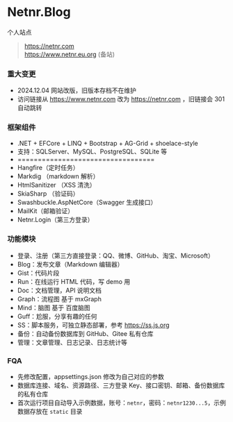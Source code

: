 # Netnr.Blog
个人站点

> https://netnr.com  
> https://www.netnr.eu.org (备站)

### 重大变更
- 2024.12.04 网站改版，旧版本存档不在维护
- 访问链接从 https://www.netnr.com 改为 https://netnr.com ，旧链接会 301 自动跳转

### 框架组件
- .NET + EFCore + LINQ + Bootstrap + AG-Grid + shoelace-style
- 支持：SQLServer、MySQL、PostgreSQL、SQLite 等
- ==================================
- Hangfire（定时任务）
- Markdig （markdown 解析）
- HtmlSanitizer （XSS 清洗）
- SkiaSharp （验证码）
- Swashbuckle.AspNetCore（Swagger 生成接口）
- MailKit（邮箱验证）
- Netnr.Login（第三方登录）

### 功能模块
- 登录、注册（第三方直接登录：QQ、微博、GitHub、淘宝、Microsoft）
- Blog：发布文章（Markdown 编辑器）
- Gist：代码片段
- Run：在线运行 HTML 代码，写 demo 用
- Doc：文档管理，API 说明文档
- Graph：流程图 基于 mxGraph
- Mind：脑图 基于 百度脑图
- Guff：尬服，分享有趣的任何
- SS：脚本服务，可独立静态部署，参考 https://ss.js.org
- 备份：自动备份数据库到 GitHub、Gitee 私有仓库
- 管理：文章管理、日志记录、日志统计等

### FQA
- 先修改配置，appsettings.json 修改为自己对应的参数
- 数据库连接、域名、资源路径、三方登录 Key、接口密钥、邮箱、备份数据库的私有仓库
- 首次运行项目自动导入示例数据，账号：`netnr`，密码：`netnr1230...5`，示例数据存放在 `static` 目录